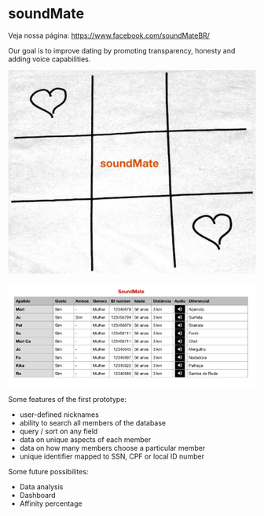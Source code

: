 # soundMate

Veja nossa página: https://www.facebook.com/soundMateBR/

Our goal is to improve dating by promoting transparency, honesty and adding voice capabilities.

![screen print](https://github.com/fismerio/soundMate/blob/master/docs/soundMate-red.jpg)

![screen print](https://github.com/fismerio/soundMate/blob/master/docs/soundmate.png)

Some features of the first prototype:

- user-defined nicknames
- ability to search all members of the database
- query / sort on any field
- data on unique aspects of each member
- data on how many members choose a particular member
- unique identifier mapped to SSN, CPF or local ID number

Some future possibilites:

- Data analysis
- Dashboard
- Affinity percentage
